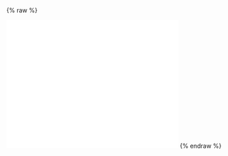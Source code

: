 #  
  
 
 {% raw %} 
 <iframe src="undefined" scrolling="no" border="0" frameborder="no" framespacing="0" allowfullscreen="true" height=300 width=400></iframe> 
 {% endraw %}